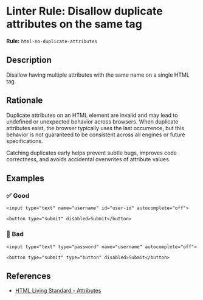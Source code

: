 # Linter Rule: Disallow duplicate attributes on the same tag

**Rule:** `html-no-duplicate-attributes`

## Description

Disallow having multiple attributes with the same name on a single HTML tag.

## Rationale

Duplicate attributes on an HTML element are invalid and may lead to undefined or unexpected behavior across browsers. When duplicate attributes exist, the browser typically uses the last occurrence, but this behavior is not guaranteed to be consistent across all engines or future specifications.

Catching duplicates early helps prevent subtle bugs, improves code correctness, and avoids accidental overwrites of attribute values.

## Examples

### ✅ Good

```erb
<input type="text" name="username" id="user-id" autocomplete="off">

<button type="submit" disabled>Submit</button>
```

### 🚫 Bad

```erb
<input type="text" type="password" name="username" autocomplete="off">

<button type="submit" type="button" disabled>Submit</button>
```

## References

* [HTML Living Standard - Attributes](https://html.spec.whatwg.org/multipage/syntax.html#attributes-2)
